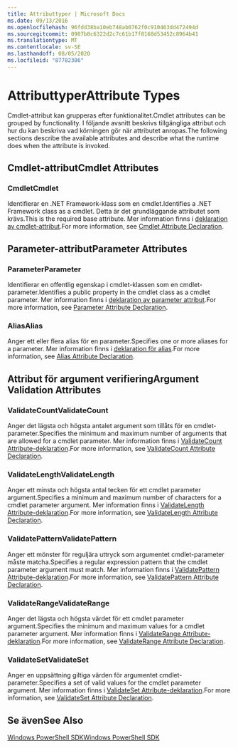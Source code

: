 ```yaml
---
title: Attributtyper | Microsoft Docs
ms.date: 09/13/2016
ms.openlocfilehash: 96fdd38ba10eb748ab0762f0c910463dd472494d
ms.sourcegitcommit: 0907b8c6322d2c7c61b17f8168d53452c8964b41
ms.translationtype: MT
ms.contentlocale: sv-SE
ms.lasthandoff: 08/05/2020
ms.locfileid: "87782386"
---
```

# <a name="attribute-types"></a><span data-ttu-id="c5adf-102">Attributtyper</span><span class="sxs-lookup"><span data-stu-id="c5adf-102">Attribute Types</span></span>

<span data-ttu-id="c5adf-103">Cmdlet-attribut kan grupperas efter funktionalitet.</span><span class="sxs-lookup"><span data-stu-id="c5adf-103">Cmdlet attributes can be grouped by functionality.</span></span>
<span data-ttu-id="c5adf-104">I följande avsnitt beskrivs tillgängliga attribut och hur du kan beskriva vad körningen gör när attributet anropas.</span><span class="sxs-lookup"><span data-stu-id="c5adf-104">The following sections describe the available attributes and describe what the runtime does when the attribute is invoked.</span></span>

## <a name="cmdlet-attributes"></a><span data-ttu-id="c5adf-105">Cmdlet-attribut</span><span class="sxs-lookup"><span data-stu-id="c5adf-105">Cmdlet Attributes</span></span>

### <a name="cmdlet"></a><span data-ttu-id="c5adf-106">Cmdlet</span><span class="sxs-lookup"><span data-stu-id="c5adf-106">Cmdlet</span></span>

<span data-ttu-id="c5adf-107">Identifierar en .NET Framework-klass som en cmdlet.</span><span class="sxs-lookup"><span data-stu-id="c5adf-107">Identifies a .NET Framework class as a cmdlet.</span></span>
<span data-ttu-id="c5adf-108">Detta är det grundläggande attributet som krävs.</span><span class="sxs-lookup"><span data-stu-id="c5adf-108">This is the required base attribute.</span></span>
<span data-ttu-id="c5adf-109">Mer information finns i [deklaration av cmdlet-attribut](./cmdlet-attribute-declaration.md).</span><span class="sxs-lookup"><span data-stu-id="c5adf-109">For more information, see [Cmdlet Attribute Declaration](./cmdlet-attribute-declaration.md).</span></span>

## <a name="parameter-attributes"></a><span data-ttu-id="c5adf-110">Parameter-attribut</span><span class="sxs-lookup"><span data-stu-id="c5adf-110">Parameter Attributes</span></span>

### <a name="parameter"></a><span data-ttu-id="c5adf-111">Parameter</span><span class="sxs-lookup"><span data-stu-id="c5adf-111">Parameter</span></span>

<span data-ttu-id="c5adf-112">Identifierar en offentlig egenskap i cmdlet-klassen som en cmdlet-parameter.</span><span class="sxs-lookup"><span data-stu-id="c5adf-112">Identifies a public property in the cmdlet class as a cmdlet parameter.</span></span>
<span data-ttu-id="c5adf-113">Mer information finns i [deklaration av parameter attribut](./parameter-attribute-declaration.md).</span><span class="sxs-lookup"><span data-stu-id="c5adf-113">For more information, see [Parameter Attribute Declaration](./parameter-attribute-declaration.md).</span></span>

### <a name="alias"></a><span data-ttu-id="c5adf-114">Alias</span><span class="sxs-lookup"><span data-stu-id="c5adf-114">Alias</span></span>

<span data-ttu-id="c5adf-115">Anger ett eller flera alias för en parameter.</span><span class="sxs-lookup"><span data-stu-id="c5adf-115">Specifies one or more aliases for a parameter.</span></span>
<span data-ttu-id="c5adf-116">Mer information finns i [deklaration för alias](./alias-attribute-declaration.md).</span><span class="sxs-lookup"><span data-stu-id="c5adf-116">For more information, see [Alias Attribute Declaration](./alias-attribute-declaration.md).</span></span>

## <a name="argument-validation-attributes"></a><span data-ttu-id="c5adf-117">Attribut för argument verifiering</span><span class="sxs-lookup"><span data-stu-id="c5adf-117">Argument Validation Attributes</span></span>

### <a name="validatecount"></a><span data-ttu-id="c5adf-118">ValidateCount</span><span class="sxs-lookup"><span data-stu-id="c5adf-118">ValidateCount</span></span>

<span data-ttu-id="c5adf-119">Anger det lägsta och högsta antalet argument som tillåts för en cmdlet-parameter.</span><span class="sxs-lookup"><span data-stu-id="c5adf-119">Specifies the minimum and maximum number of arguments that are allowed for a cmdlet parameter.</span></span>
<span data-ttu-id="c5adf-120">Mer information finns i [ValidateCount Attribute-deklaration](./validatecount-attribute-declaration.md).</span><span class="sxs-lookup"><span data-stu-id="c5adf-120">For more information, see [ValidateCount Attribute Declaration](./validatecount-attribute-declaration.md).</span></span>

### <a name="validatelength"></a><span data-ttu-id="c5adf-121">ValidateLength</span><span class="sxs-lookup"><span data-stu-id="c5adf-121">ValidateLength</span></span>

<span data-ttu-id="c5adf-122">Anger ett minsta och högsta antal tecken för ett cmdlet parameter argument.</span><span class="sxs-lookup"><span data-stu-id="c5adf-122">Specifies a minimum and maximum number of characters for a cmdlet parameter argument.</span></span>
<span data-ttu-id="c5adf-123">Mer information finns i [ValidateLength Attribute-deklaration](./validatelength-attribute-declaration.md).</span><span class="sxs-lookup"><span data-stu-id="c5adf-123">For more information, see [ValidateLength Attribute Declaration](./validatelength-attribute-declaration.md).</span></span>

### <a name="validatepattern"></a><span data-ttu-id="c5adf-124">ValidatePattern</span><span class="sxs-lookup"><span data-stu-id="c5adf-124">ValidatePattern</span></span>

<span data-ttu-id="c5adf-125">Anger ett mönster för reguljära uttryck som argumentet cmdlet-parameter måste matcha.</span><span class="sxs-lookup"><span data-stu-id="c5adf-125">Specifies a regular expression pattern that the cmdlet parameter argument must match.</span></span>
<span data-ttu-id="c5adf-126">Mer information finns i [ValidatePattern Attribute-deklaration](./validatepattern-attribute-declaration.md).</span><span class="sxs-lookup"><span data-stu-id="c5adf-126">For more information, see [ValidatePattern Attribute Declaration](./validatepattern-attribute-declaration.md).</span></span>

### <a name="validaterange"></a><span data-ttu-id="c5adf-127">ValidateRange</span><span class="sxs-lookup"><span data-stu-id="c5adf-127">ValidateRange</span></span>

<span data-ttu-id="c5adf-128">Anger det lägsta och högsta värdet för ett cmdlet parameter argument.</span><span class="sxs-lookup"><span data-stu-id="c5adf-128">Specifies the minimum and maximum values for a cmdlet parameter argument.</span></span>
<span data-ttu-id="c5adf-129">Mer information finns i [ValidateRange Attribute-deklaration](./validaterange-attribute-declaration.md).</span><span class="sxs-lookup"><span data-stu-id="c5adf-129">For more information, see [ValidateRange Attribute Declaration](./validaterange-attribute-declaration.md).</span></span>

### <a name="validateset"></a><span data-ttu-id="c5adf-130">ValidateSet</span><span class="sxs-lookup"><span data-stu-id="c5adf-130">ValidateSet</span></span>

<span data-ttu-id="c5adf-131">Anger en uppsättning giltiga värden för argumentet cmdlet-parameter.</span><span class="sxs-lookup"><span data-stu-id="c5adf-131">Specifies a set of valid values for the cmdlet parameter argument.</span></span>
<span data-ttu-id="c5adf-132">Mer information finns i [ValidateSet Attribute-deklaration](./validateset-attribute-declaration.md).</span><span class="sxs-lookup"><span data-stu-id="c5adf-132">For more information, see [ValidateSet Attribute Declaration](./validateset-attribute-declaration.md).</span></span>

## <a name="see-also"></a><span data-ttu-id="c5adf-133">Se även</span><span class="sxs-lookup"><span data-stu-id="c5adf-133">See Also</span></span>

[<span data-ttu-id="c5adf-134">Windows PowerShell SDK</span><span class="sxs-lookup"><span data-stu-id="c5adf-134">Windows PowerShell SDK</span></span>](../windows-powershell-reference.md)
